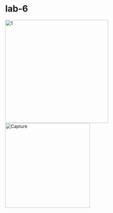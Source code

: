 # lab-6

<img width="329" alt="1" src="https://user-images.githubusercontent.com/47268972/204728754-6258f34c-d2ab-49d6-9a65-0f55da45cac7.PNG">
<img width="271" alt="Capture" src="https://user-images.githubusercontent.com/47268972/204728762-b09c200e-15ce-4bd5-926e-ae63c9f68265.PNG">
